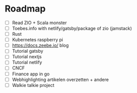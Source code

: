 # Roadmap

- [ ] Read ZIO + Scala monster
- [ ] Toebes.info with netlify/gatsby/package of zio (jamstack)
- [ ] Rust
- [ ] Kubernetes raspberry pi
- [ ] https://docs.zeebe.io/ blog
- [ ] Tutorial gatsby
- [ ] Tutorial nextjs
- [ ] Tutorial netlify
- [ ] CNCF
- [ ] Finance app in go
- [ ] Webhighlighting artikelen overzetten + andere
- [ ] Walkie talkie project
